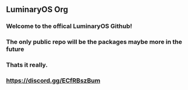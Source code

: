 ## LuminaryOS Org
### Welcome to the offical LuminaryOS Github!
### The only public repo will be the packages maybe more in the future
### Thats it really.
### https://discord.gg/ECfRBszBum
